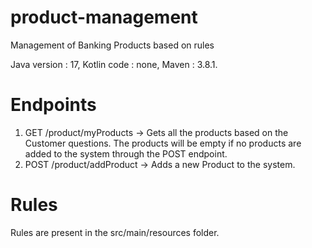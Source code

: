 # product-management
Management of Banking Products based on rules

Java version : 17,
Kotlin code : none,
Maven : 3.8.1.


# Endpoints

1. GET /product/myProducts -> Gets all the products based on the Customer questions. The products will be empty if no
products are added to the system through the POST endpoint.
2. POST /product/addProduct -> Adds a new Product to the system.

# Rules

Rules are present in the src/main/resources folder.
